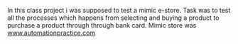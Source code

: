 In this class project i was supposed to test a mimic e-store. Task was to test all the processes which happens from selecting and buying a product to purchase a product through through bank card. Mimic store was www.automationpractice.com
